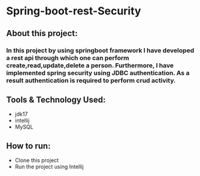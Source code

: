 # Spring-boot-rest-Security

## About this project:
### In this project by using springboot framework I have developed a rest api through which one can perform create,read,update,delete a person. Furthermore, I have implemented spring security using JDBC authentication. As a result authentication is required to perform crud activity.

## Tools & Technology Used: 
- jdk17
- intellij
- MySQL

## How to run:
- Clone this project
- Run the project using Intellij
  

